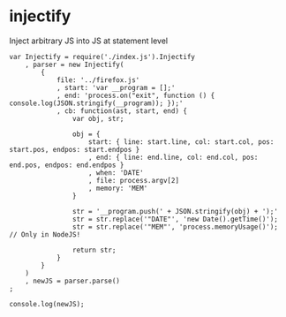 injectify
=========

Inject arbitrary JS into JS at statement level

    var Injectify = require('./index.js').Injectify
        , parser = new Injectify(
            {
                file: '../firefox.js'
                , start: 'var __program = [];'
                , end: 'process.on("exit", function () { console.log(JSON.stringify(__program)); });'
                , cb: function(ast, start, end) {
                    var obj, str;

                    obj = { 
                        start: { line: start.line, col: start.col, pos: start.pos, endpos: start.endpos }
                        , end: { line: end.line, col: end.col, pos: end.pos, endpos: end.endpos }
                        , when: 'DATE'
                        , file: process.argv[2]
                        , memory: 'MEM'
                    }

                    str = '__program.push(' + JSON.stringify(obj) + ');'
                    str = str.replace('"DATE"', 'new Date().getTime()');
                    str = str.replace('"MEM"', 'process.memoryUsage()');  // Only in NodeJS!

                    return str;
                }
            }
        )
        , newJS = parser.parse()
    ;

    console.log(newJS);
